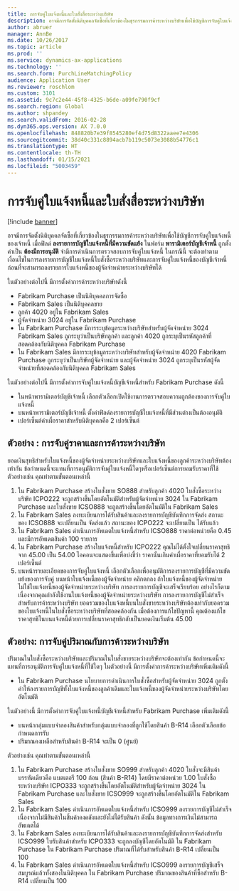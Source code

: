 ```yaml
---
title: การจับคู่ใบแจ้งหนี้และใบสั่งสื่อระหว่างบริษัท
description: อาจมีการจัดตั้งนิติบุคคลจัดซื้อที่เกี่ยวข้องในธุรกรรมการค้าระหว่างบริษัทเพื่อใช้บัญชีการจับคู่ใบแจ้งหนี้ของเจ้าหนี้ ในกรณีนี้ จะต้องทำตามเงื่อนไขในการลงรายการบัญชีใบแจ้งหนี้ใบสั่งซื้อระหว่างบริษัทและการจับคู่ใบแจ้งหนี้ของบัญชีเจ้าหนี้ก่อนที่จะสามารถลงรายการใบแจ้งหนี้ของผู้จัดจำหน่ายระหว่างบริษัทได้
author: abruer
manager: AnnBe
ms.date: 10/26/2017
ms.topic: article
ms.prod: ''
ms.service: dynamics-ax-applications
ms.technology: ''
ms.search.form: PurchLineMatchingPolicy
audience: Application User
ms.reviewer: roschlom
ms.custom: 3101
ms.assetid: 9c7c2e44-45f8-4325-b6de-a09fe790f9cf
ms.search.region: Global
ms.author: shpandey
ms.search.validFrom: 2016-02-28
ms.dyn365.ops.version: AX 7.0.0
ms.openlocfilehash: 848820b7e39f8545280ef4d75d8322aaee7e4306
ms.sourcegitcommit: 38d40c331c8894acb7b119c5073e3088b54776c1
ms.translationtype: HT
ms.contentlocale: th-TH
ms.lasthandoff: 01/15/2021
ms.locfileid: "5003459"
---
```

# <a name="invoice-matching-and-intercompany-purchase-orders"></a>การจับคู่ใบแจ้งหนี้และใบสั่งสื่อระหว่างบริษัท

[!include [banner](../includes/banner.md)]

อาจมีการจัดตั้งนิติบุคคลจัดซื้อที่เกี่ยวข้องในธุรกรรมการค้าระหว่างบริษัทเพื่อใช้บัญชีการจับคู่ใบแจ้งหนี้ของเจ้าหนี้ เมื่อฟิลด์ **ลงรายการบัญชีใบแจ้งหนี้ที่มีความขัดแย้ง** ในฟอร์ม **พารามิเตอร์บัญชีเจ้าหนี้** ถูกตั้งค่าเป็น **ต้องมีการอนุมัติ** จำมีการดำเนินการตรวจสอบการจับคู่ใบแจ้งหนี้ ในกรณีนี้ จะต้องทำตามเงื่อนไขในการลงรายการบัญชีใบแจ้งหนี้ใบสั่งซื้อระหว่างบริษัทและการจับคู่ใบแจ้งหนี้ของบัญชีเจ้าหนี้ก่อนที่จะสามารถลงรายการใบแจ้งหนี้ของผู้จัดจำหน่ายระหว่างบริษัทได้

ในตัวอย่างต่อไปนี้ มีการตั้งค่าการค้าระหว่างบริษัทดังนี้
-   Fabrikam Purchase เป็นนิติบุคคลการจัดซื้อ
-   Fabrikam Sales เป็นนิติบุคคลขาย
-   ลูกค้า 4020 อยู่ใน Fabrikam Sales
-   ผู้จัดจำหน่าย 3024 อยู่ใน Fabrikam Purchase
-   ใน Fabrikam Purchase มีการระบุข้อมูลระหว่างบริษัทสำหรับผู้จัดจำหน่าย 3024 Fabrikam Sales ถูกระบุว่าเป็นบริษัทลูกค้า และลูกค้า 4020 ถูกระบุเป็นรหัสลูกค้าที่สอดคล้องกับนิติบุคคล Fabrikam Purchase
-   ใน Fabrikam Sales มีการระบุข้อมูลระหว่างบริษัทสำหรับผู้จัดจำหน่าย 4020 Fabrikam Purchase ถูกระบุว่าเป็นบริษัทผู้จัดจำหน่าย และผู้จัดจำหน่าย 3024 ถูกระบุเป็นรหัสผู้จัดจำหน่ายที่สอดคล้องกับนิติบุคคล Fabrikam Sales

ในตัวอย่างต่อไปนี้ มีการตั้งค่าการจับคู่ใบแจ้งหนี้บัญชีเจ้าหนี้สำหรับ Fabrikam Purchase ดังนี้
-   ในหน้าพารามิเตอร์บัญชีเจ้าหนี้ เลือกตัวเลือกเปิดใช้งานการตรวจสอบความถูกต้องของการจับคู่ใบแจ้งหนี้
-   บนหน้าพารามิเตอร์บัญชีเจ้าหนี้ ตั้งค่าฟิลด์ลงรายการบัญชีใบแจ้งหนี้ที่มีส่วนต่างเป็นต้องอนุมัติ
-   เปอร์เซ็นต์ค่าเผื่อราคาสำหรับนิติบุคคลคือ 2 เปอร์เซ็นต์

## <a name="example-price-matching-and-intercompany-trade"></a> ตัวอย่าง : การจับคู่ราคาและการค้าระหว่างบริษัท
ยอดเงินสุทธิสำหรับใบแจ้งหนี้ของผู้จัดจำหน่ายระหว่างบริษัทและใบแจ้งหนี้ของลูกค้าระหว่างบริษัทต้องเท่ากัน ข้อกำหนดนี้จะแทนที่การอนุมัติการจับคู่ใบแจ้งหนี้ใดๆหรือเปอร์เซ็นต์การยอมรับราคาที่ใช้ ตัวอย่างเช่น คุณทำตามขั้นตอนเหล่านี้
1.  ใน Fabrikam Purchase สร้างใบสั่งขาย SO888 สำหรับลูกค้า 4020 ใบสั่งซื้อระหว่างบริษัท ICPO222 จะถูกสร้างขึ้นโดยอัตโนมัติสำหรับผู้จัดจำหน่าย 3024 ใน Fabrikam Purchase และใบสั่งขาย ICSO888 จะถูกสร้างขึ้นโดยอัตโนมัติใน Fabrikam Sales
2.  ใน Fabrikam Sales ลงทะเบียนการได้รับสินค้าและลงรายการบัญชีบันทึกการจัดส่ง สถานะของ ICSO888 จะเปลี่ยนเป็น จัดส่งแล้ว สถานะของ ICPO222 จะเปลี่ยนเป็น ได้รับแล้ว
3.  ใน Fabrikam Sales ดำเนินการอัพเดตใบแจ้งหนี้สำหรับ ICSO888 ราคาต่อหน่วยคือ 0.45 และมีการอัพเดตสินค้า 100 รายการ
4.  ใน Fabrikam Purchase สร้างใบแจ้งหนี้สำหรับ ICPO222 คุณไม่ได้ตั้งใจเปลี่ยนราคาสุทธิจาก 45.00 เป็น 54.00 ไอคอนจะแสดงขึ้นเพื่อบ่งชี้ว่า ราคานั้นเกินค่าเผื่อราคาที่ยอมรับได้ 2 เปอร์เซ็นต์
5.  บนหน้ารายละเอียดของการจับคู่ใบแจ้งหนี้ เลือกตัวเลือกเพื่ออนุมัติการลงรายการบัญชีที่มีความขัดแย้งของการจับคู่ บนหน้าใบแจ้งหนี้ของผู้จัดจำหน่าย คลิกตกลง ถ้าใบแจ้งหนี้ของผู้จัดจำหน่ายไม่ใช่ใบแจ้งหนี้ของผู้จัดจำหน่ายระหว่างบริษัท การลงรายการบัญชีจะเสร็จเรียบร้อย อย่างไรก็ตาม เนื่องจากคุณกำลังใช้งานใบแจ้งหนี้ของผู้จัดจำหน่ายระหว่างบริษัท การลงรายการบัญชีไม่สำเร็จ สำหรับการค้าระหว่างบริษัท ยอดรวมของใบแจ้งหนี้บนใบสั่งขายระหว่างบริษัทต้องเท่ากับยอดรวมของใบแจ้งหนี้ในใบสั่งซื้อระหว่างบริษัทที่สอดคล้องกัน เมื่อต้องการแก้ไขปัญหานี้ คุณต้องแก้ไขราคาสุทธิในบนแจ้งหนี้ด้วยการเปลี่ยนราคาสุทธิกลับเป็นยอดเงินเริ่มต้น 45.00

## <a name="example-quantity-matching-with-intercompany-trade"></a> ตัวอย่าง: การจับคู่ปริมาณกับการค้าระหว่างบริษัท
ปริมาณในใบสั่งซื้อระหว่างบริษัทและปริมาณในใบสั่งขายระหว่างบริษัทจะต้องเท่ากัน ข้อกำหนดนี้จะแทนที่การอนุมัติการจับคู่ใบแจ้งหนี้ที่ใช้ใดๆ ในตัวอย่างนี้ มีการตั้งค่าการค้าระหว่างบริษัทเพิ่มเติมดังนี้
-   ใน Fabrikam Purchase นโยบายการดำเนินการใบสั่งซื้อสำหรับผู้จัดจำหน่าย 3024 ถูกตั้งค่าให้ลงรายการบัญชีทั้งใบแจ้งหนี้ของลูกค้าเดิมและใบแจ้งหนี้ของผู้จัดจำหน่ายระหว่างบริษัทโดยอัตโนมัติ

ในตัวอย่างนี้ มีการตั้งค่าการจับคู่ใบแจ้งหนี้บัญชีเจ้าหนี้สำหรับ Fabrikam Purchase เพิ่มเติมดังนี้
-   บนหน้ากลุ่มแบบจำลองสินค้าสำหรับกลุ่มแบบจำลองที่ถูกใช้โดยสินค้า B-R14 เลือกตัวเลือกข้อกำหนดการรับ
-   ปริมาณคงเหลือสำหรับสินค้า B-R14 จะเป็น 0 (ศูนย์)

ตัวอย่างเช่น คุณทำตามขั้นตอนเหล่านี้
1.  ใน Fabrikam Purchase สร้างใบสั่งขาย SO999 สำหรับลูกค้า 4020 ใบสั่งจะมีสินค้าบรรทัดเดียวคือ แบตเตอรี 100 ก้อน (สินค้า B-R14) โดยมีราคาต่อหน่วย 1.00 ใบสั่งซื้อระหว่างบริษัท ICPO333 จะถูกสร้างขึ้นโดยอัตโนมัติสำหรับผู้จัดจำหน่าย 3024 ใน Fabrikam Purchase และใบสั่งขาย ICSO999 จะถูกสร้างขึ้นโดยอัตโนมัติใน Fabrikam Sales
2.  ใน Fabrikam Sales ดำเนินการอัพเดตใบแจ้งหนี้สำหรับ ICSO999 ลงรายการบัญชีไม่สำเร็จ เนื่องจากไม่มีสินค้าในสิ้นค้าคงคลังและยังไม่ได้รับสินค้า ดังนั้น ข้อมูลทางการเงินไม่สามารถอัพเดตได้
3.  ใน Fabrikam Sales ลงทะเบียนการได้รับสินค้าและลงรายการบัญชีบันทึกการจัดส่งสำหรับ ICSO999 ใบรับสินค้าสำหรับ ICPO333 จะถูกลงบัญชีโดยอัตโนมัติ ใน Fabrikam Purchase ใน Fabrikam Purchase ปริมาณที่ได้รับสำหรับสินค้า B-R14 เปลี่ยนเป็น 100
4.  ใน Fabrikam Sales ดำเนินการอัพเดตใบแจ้งหนี้สำหรับ ICSO999 ลงรายการบัญชีเสร็จสมบูรณ์แล้วทั้งสองในนิติบุคคล ใน Fabrikam Purchase ปริมาณของสินค้าที่ซื้อสำหรับ B-R14 เปลี่ยนเป็น 100





